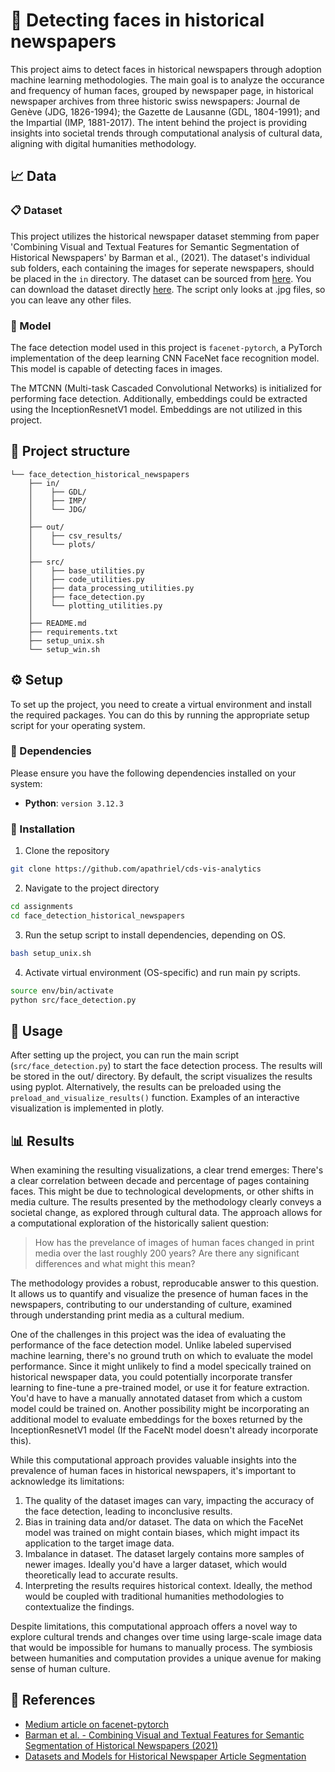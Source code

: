 # 📰 Detecting faces in historical newspapers
This project aims to detect faces in historical newspapers through adoption machine learning methodologies. The main goal is to analyze the occurance and frequency of human faces, grouped by newspaper page, in historical newspaper archives from three historic swiss newspapers: Journal de Genève (JDG, 1826-1994); the Gazette de Lausanne (GDL, 1804-1991); and the Impartial (IMP, 1881-2017). The intent behind the project is providing insights into societal trends through computational analysis of cultural data, aligning with digital humanities methodology.

## 📈 Data

### 📋 Dataset
This project utilizes the historical newspaper dataset stemming from paper 'Combining Visual and Textual Features for Semantic Segmentation of Historical Newspapers' by Barman et al., (2021). The dataset's individual sub folders, each containing the images for seperate newspapers, should be placed in the `in` directory. The dataset can be sourced from [here](https://zenodo.org/records/3706863). You can download the dataset directly [here](https://zenodo.org/records/3706863/files/images.zip?download=1). The script only looks at .jpg files, so you can leave any other files.

### 🤖 Model
The face detection model used in this project is `facenet-pytorch`, a PyTorch implementation of the deep learning CNN FaceNet face recognition model. This model is capable of detecting faces in images.

The MTCNN (Multi-task Cascaded Convolutional Networks) is initialized for performing face detection. Additionally, embeddings could be extracted using the InceptionResnetV1 model. Embeddings are not utilized in this project. 
 
## 📂 Project structure
```
└── face_detection_historical_newspapers
    ├── in/
    │    ├── GDL/
    │    ├── IMP/
    │    └── JDG/
    │
    ├── out/
    │    ├── csv_results/
    │    └── plots/
    │
    ├── src/
    │    ├── base_utilities.py
    │    ├── code_utilities.py
    │    ├── data_processing_utilities.py
    │    ├── face_detection.py 
    │    └── plotting_utilities.py
    │        
    ├── README.md
    ├── requirements.txt
    ├── setup_unix.sh
    └── setup_win.sh
```

## ⚙️ Setup
To set up the project, you need to create a virtual environment and install the required packages. You can do this by running the appropriate setup script for your operating system.

### 🐍 Dependencies
Please ensure you have the following dependencies installed on your system:
- **Python**: `version 3.12.3`

### 💾 Installation
1. Clone the repository
```sh
git clone https://github.com/apathriel/cds-vis-analytics
```
2. Navigate to the project directory
```sh
cd assignments
cd face_detection_historical_newspapers
```
3. Run the setup script to install dependencies, depending on OS.
```sh
bash setup_unix.sh
```
4. Activate virtual environment (OS-specific) and run main py scripts.
```sh
source env/bin/activate
python src/face_detection.py
```

## 🚀 Usage
After setting up the project, you can run the main script (``src/face_detection.py``) to start the face detection process. The results will be stored in the out/ directory. By default, the script visualizes the results using pyplot. Alternatively, the results can be preloaded using the ``preload_and_visualize_results()`` function. Examples of an interactive visualization is implemented in plotly.

## 📊 Results
When examining the resulting visualizations, a clear trend emerges: There's a clear correlation between decade and percentage of pages containing faces. This might be due to technological developments, or other shifts in media culture. The results presented by the methodology clearly conveys a societal change, as explored through cultural data. The approach allows for a computational exploration of the historically salient question: 
> How has the prevelance of images of human faces changed in print media over the last roughly 200 years? Are there any significant differences and what might this mean?

The methodology provides a robust, reproducable answer to this question. It allows us to quantify and visualize the presence of human faces in the newspapers, contributing to our understanding of culture, examined through understanding print media as a cultural medium. 

One of the challenges in this project was the idea of evaluating the performance of the face detection model. Unlike labeled supervised machine learning, there's no ground truth on which to evaluate the model performance. Since it might unlikely to find a model specically trained on historical newspaper data, you could potentially incorporate transfer learning to fine-tune a pre-trained model, or use it for feature extraction. You'd have to have a manually annotated dataset from which a custom model could be trained on. Another possibility might be incorporating an additional model to evaluate embeddings for the boxes returned by the InceptionResnetV1 model (If the FaceNt model doesn't already incorporate this).

While this computational approach provides valuable insights into the prevalence of human faces in historical newspapers, it's important to acknowledge its limitations:

1. The quality of the dataset images can vary, impacting the accuracy of the face detection, leading to inconclusive results.
2. Bias in training data and/or dataset. The data on which the FaceNet model was trained on might contain biases, which might impact its application to the target  image data.
3. Imbalance in dataset. The dataset largely contains more samples of newer images. Ideally you'd have a larger dataset, which would theoretically lead to accurate results.
4. Interpreting the results requires historical context. Ideally, the method would be coupled with traditional humanities methodologies to contextualize the findings. 

Despite limitations, this computational approach offers a novel way to explore cultural trends and changes over time using large-scale image data that would be impossible for humans to manually process. The symbiosis between humanities and computation provides a unique avenue for making sense of human culture.


## 📖 References
- [Medium article on facenet-pytorch](https://medium.com/@danushidk507/facenet-pytorch-pretrained-pytorch-face-detection-mtcnn-and-facial-recognition-b20af8771144)
- [Barman et al. - Combining Visual and Textual Features for Semantic Segmentation of Historical Newspapers (2021)](https://zenodo.org/records/4065271)
- [Datasets and Models for Historical Newspaper Article Segmentation](https://zenodo.org/records/3706863)